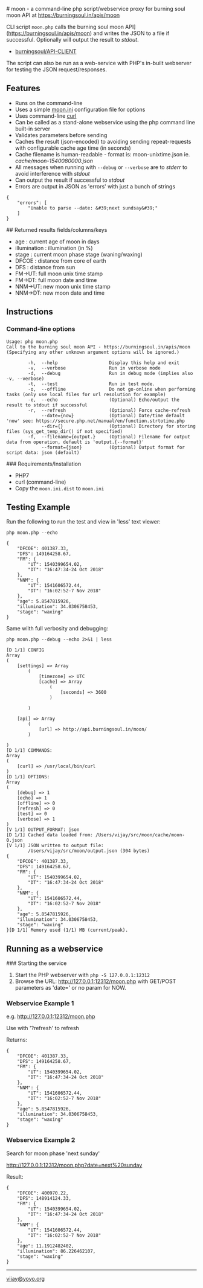 # moon - a command-line php script/webservice proxy for burning soul moon API at https://burningsoul.in/apis/moon

CLI script `moon.php` calls the burning soul moon API](https://burningsoul.in/apis/moon) and writes the JSON to a file if successful. Optionally will output the result to *stdout*.

- [burningsoul/API-CLIENT](https://github.com/burningsoul/API-CLIENT/wiki/MOON)

The script can also be run as a web-service with PHP's in-built webserver for testing the JSON request/responses.

## Features

- Runs on the command-line
- Uses a simple [moon.ini](moon.ini.dist) configuration file for options
- Uses command-line [curl](https://curl.haxx.se)
- Can be called as a stand-alone webservice using the php command line built-in server
- Validates parameters before sending
- Caches the result (json-encoded) to avoiding sending repeat-requests with configurable cache age time (in seconds)
- Cache filename is human-readable - format is: moon-unixtime.json ie. *cache/moon-1540080000.json*
- All messages when running with `--debug` or `--verbose` are to *stderr* to avoid interference with *stdout*
- Can output the result if successful to *stdout*
- Errors are output in JSON as 'errors' with just a bunch of strings

```
{
    "errors": [
        "Unable to parse --date: &#39;next sundsay&#39;"
    ]
}
```

## Returned results fields/columns/keys

- age : current age of moon in days
- illumination : illumination (in %)
- stage : current moon phase stage (waning/waxing)
- DFCOE : distance from core of earth
- DFS : distance from sun
- FM->UT: full moon unix time stamp
- FM->DT: full moon date and time
- NNM->UT: new moon unix time stamp
- NNM->DT: new moon date and time

## Instructions

### Command-line options

```
Usage: php moon.php
Call to the burning soul moon API - https://burningsoul.in/apis/moon
(Specifying any other unknown argument options will be ignored.)

        -h,  --help                   Display this help and exit
        -v,  --verbose                Run in verbose mode
        -d,  --debug                  Run in debug mode (implies also -v, --verbose)
        -t,  --test                   Run in test mode.
        -o,  --offline                Do not go-online when performing tasks (only use local files for url resolution for example)
        -e,  --echo                   (Optional) Echo/output the result to stdout if successful
        -r,  --refresh                (Optional) Force cache-refresh
             --date={now}             (Optional) Date/time default 'now' see: https://secure.php.net/manual/en/function.strtotime.php
             --dir={}                 (Optional) Directory for storing files (sys_get_temp_dir() if not specified)
        -f,  --filename={output.}     (Optional) Filename for output data from operation, default is 'output.{--format}'
             --format={json}          (Optional) Output format for script data: json (default)
```

### Requirements/Installation

- PHP7
- curl (command-line)
- Copy the `moon.ini.dist` to `moon.ini`

## Testing Example

Run the following to run the test and view in 'less' text viewer:

`php moon.php --echo`

```
{
    "DFCOE": 401387.33,
    "DFS": 149164258.67,
    "FM": {
        "UT": 1540399654.02,
        "DT": "16:47:34-24 Oct 2018"
    },
    "NNM": {
        "UT": 1541606572.44,
        "DT": "16:02:52-7 Nov 2018"
    },
    "age": 5.8547815926,
    "illumination": 34.0306758453,
    "stage": "waxing"
}
```

Same wiith full verbosity and debugging:

`php moon.php --debug --echo 2>&1 | less`

```
[D 1/1] CONFIG
Array
(
    [settings] => Array
        (
            [timezone] => UTC
            [cache] => Array
                (
                    [seconds] => 3600
                )

        )

    [api] => Array
        (
            [url] => http://api.burningsoul.in/moon/
        )

)
[D 1/1] COMMANDS:
Array
(
    [curl] => /usr/local/bin/curl
)
[D 1/1] OPTIONS:
Array
(
    [debug] => 1
    [echo] => 1
    [offline] => 0
    [refresh] => 0
    [test] => 0
    [verbose] => 1
)
[V 1/1] OUTPUT_FORMAT: json
[D 1/1] Cached data loaded from: /Users/vijay/src/moon/cache/moon-0.json
[V 1/1] JSON written to output file:
        /Users/vijay/src/moon/output.json (304 bytes)
{
    "DFCOE": 401387.33,
    "DFS": 149164258.67,
    "FM": {
        "UT": 1540399654.02,
        "DT": "16:47:34-24 Oct 2018"
    },
    "NNM": {
        "UT": 1541606572.44,
        "DT": "16:02:52-7 Nov 2018"
    },
    "age": 5.8547815926,
    "illumination": 34.0306758453,
    "stage": "waxing"
}[D 1/1] Memory used (1/1) MB (current/peak).
```

## Running as a webservice

### Starting the service

1. Start the PHP webserver with `php -S 127.0.0.1:12312`
2. Browse the URL: http://127.0.0.1:12312/moon.php with GET/POST parameters as 'date=<UNIX TIMESTAMP>' or no param for NOW.

### Webservice Example 1

e.g. http://127.0.0.1:12312/moon.php

Use with '?refresh' to refresh

Returns:

```
{
    "DFCOE": 401387.33,
    "DFS": 149164258.67,
    "FM": {
        "UT": 1540399654.02,
        "DT": "16:47:34-24 Oct 2018"
    },
    "NNM": {
        "UT": 1541606572.44,
        "DT": "16:02:52-7 Nov 2018"
    },
    "age": 5.8547815926,
    "illumination": 34.0306758453,
    "stage": "waxing"
}
```

### Webservice Example 2

Search for moon phase 'next sunday'

http://127.0.0.1:12312/moon.php?date=next%20sunday

Result:

```
{
    "DFCOE": 400970.22,
    "DFS": 148914124.33,
    "FM": {
        "UT": 1540399654.02,
        "DT": "16:47:34-24 Oct 2018"
    },
    "NNM": {
        "UT": 1541606572.44,
        "DT": "16:02:52-7 Nov 2018"
    },
    "age": 11.1912482402,
    "illumination": 86.226462107,
    "stage": "waxing"
}
```

----
vijay@yoyo.org

